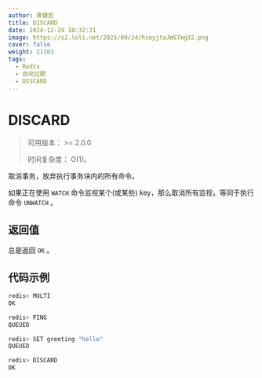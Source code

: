 ```yaml
---
author: 黄健宏
title: DISCARD
date: 2024-12-29 10:32:21
image: https://s2.loli.net/2025/09/24/hzeyjtaJWSTmg32.png
cover: false
weight: 21103
tags:
  - Redis
  - 自动过期
  - DISCARD
---
```


# DISCARD

> 可用版本： >= 2.0.0
> 
> 时间复杂度： O(1)。

取消事务，放弃执行事务块内的所有命令。

如果正在使用 `WATCH` 命令监视某个(或某些) key，那么取消所有监视，等同于执行命令 `UNWATCH` 。

## 返回值

总是返回 `OK` 。

## 代码示例

```bash
redis> MULTI
OK

redis> PING
QUEUED

redis> SET greeting "hello"
QUEUED

redis> DISCARD
OK
```